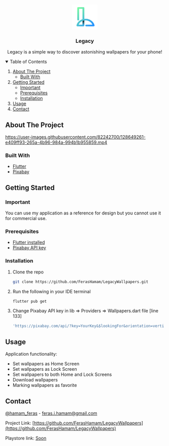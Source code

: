 <!-- PROJECT LOGO -->
<br />
<p align="center">
  <a href="https://github.com/FerasHamam/LegacyWallpapers">
    <img src="https://github.com/FerasHamam/LegacyWallpapers/blob/master/lib/assets/images/icon.jpg" alt="Logo" width="80" height="80">
  </a>

  <h3 align="center">Legacy</h3>

  <p align="center">
    Legacy is a simple way to discover astonishing wallpapers for your phone!
  </p>
</p>

<!-- TABLE OF CONTENTS -->
<details open="open">
  <summary>Table of Contents</summary>
  <ol>
    <li>
      <a href="#about-the-project">About The Project</a>
      <ul>
        <li><a href="#built-with">Built With</a></li>
      </ul>
    </li>
    <li>
      <a href="#getting-started">Getting Started</a>
      <ul>
	<li><a href="#Important">Important</a></li>
        <li><a href="#prerequisites">Prerequisites</a></li>
        <li><a href="#installation">Installation</a></li>
      </ul>
    </li>
    <li><a href="#usage">Usage</a></li>
    <li><a href="#contact">Contact</a></li>
  </ol>
</details>



<!-- ABOUT THE PROJECT -->
## About The Project



https://user-images.githubusercontent.com/82242700/128649261-e409ff93-265a-4b96-984a-994b1b955859.mp4



### Built With

* [Flutter](https://flutter.dev/)
* [Pixabay](https://pixabay.com/)



<!-- GETTING STARTED -->
## Getting Started

### Important

You can use my application as a reference for design but you cannot use it for commercial use.


### Prerequisites

* [Flutter installed](https://flutter.dev/docs/get-started/install)
* [Pixabay API key](https://pixabay.com/service/about/api/)


### Installation

1. Clone the repo

   ```sh
   git clone https://github.com/FerasHamam/LegacyWallpapers.git
   ```
3. Run the following in your IDE terminal
   ```sh
   flutter pub get
   ```
3. Change Pixabay API key in lib => Providers => Wallpapers.dart file [line 133]
   ```sh
   'https://pixabay.com/api/?key=YourKey&$lookingFor&orientation=vertical&per_page=20&min_width=1019&min_height=1080'
   ```
 


<!-- USAGE EXAMPLES -->
## Usage

<p>Application functionality:</p>
<ul>
  <li>Set wallpapers as Home Screen</li>
  <li>Set wallpapers as Lock Screen</li>
  <li>Set wallpapers to both Home and Lock Screens</li>
  <li>Download wallpapers</li>
  <li>Marking wallpapers as favorite</li>

</ul>



<!-- CONTACT -->
## Contact

[@hamam_feras](https://twitter.com/hamam_feras) - feras.i.hamam@gmail.com

Project Link: [https://github.com/FerasHamam/LegacyWallpapers](https://github.com/FerasHamam/LegacyWallpapers)

Playstore link: [Soon]()
